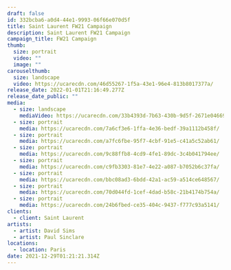 ```yaml
---
draft: false
id: 332bcba6-a0d4-44e1-9993-06f66e070d5f
title: Saint Laurent FW21 Campaign
description: Saint Laurent FW21 Campaign
campaign_title: FW21 Campaign
thumb:
  size: portrait
  video: ""
  image: ""
carouselthumb:
  size: landscape
  video: https://ucarecdn.com/46d55267-1f5a-43e1-96e4-813b8017377a/
release_date: 2022-01-01T21:16:49.277Z
release_date_public: ""
media:
  - size: landscape
    mediaVideo: https://ucarecdn.com/33b4393d-7b63-430b-9d5f-2671e0466916/
  - size: portrait
    media: https://ucarecdn.com/7a6cf3e6-1ffa-4e36-bedf-39a1112b458f/
  - size: portrait
    media: https://ucarecdn.com/a7fc6fbe-95f7-4cbf-91e5-c41a5c52ab61/
  - size: portrait
    media: https://ucarecdn.com/9c88ffb8-4cd9-4fe1-89dc-3c4b041794ee/
  - size: portrait
    media: https://ucarecdn.com/c9fb3303-81e7-4e22-a087-b7052b6c37fa/
  - size: portrait
    media: https://ucarecdn.com/bbc08ad3-6bdd-42a1-ac59-a514ce648567/
  - size: portrait
    media: https://ucarecdn.com/70d044fd-1cef-4dad-b58c-21b4174b754a/
  - size: portrait
    media: https://ucarecdn.com/24b6fbed-ce35-404c-9437-f777c93a5141/
clients:
  - client: Saint Laurent
artists:
  - artist: David Sims
  - artist: Paul Sinclare
locations:
  - location: Paris
date: 2021-12-29T01:21:21.314Z
---
```

